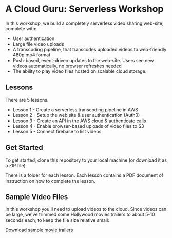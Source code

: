 # A Cloud Guru: Serverless Workshop

In this workshop, we build a completely serverless video sharing web-site, complete with:

 - User authentication
 - Large file video uploads
 - A transcoding pipeline, that transcodes uploaded videos to web-friendly 480p mp4 format
 - Push-based, event-driven updates to the web-site. Users see new videos automatically, no browser refreshes needed
 - The ability to play video files hosted on scalable cloud storage.
 
## Lessons

There are 5 lessons. 

 - Lesson 1 - Create a serverless transcoding pipeline in AWS
 - Lesson 2 - Setup the web site & user authentication (Auth0)
 - Lesson 3 - Create an API in the AWS cloud & authenticate calls
 - Lesson 4 - Enable browser-based uploads of video files to S3
 - Lesson 5 - Connect firebase to list videos

## Get Started

To get started, clone this repository to your local machine (or download it as a ZIP file).

There is a folder for each lesson. Each lesson contains a PDF document of instruction on how to complete the lesson.

## Sample Video Files

In this workshop you'll need to upload videos to the cloud. Since videos can be large, we've trimmed some Hollywood movies trailers to about 5-10 seconds each, to keep the file size relative small:

[Download sample movie trailers](https://drive.google.com/file/d/0B6ocHaxFaZT-T2dWTnhyaVg3RUk/view?usp=sharing)
